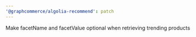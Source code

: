 ```yaml
---
'@graphcommerce/algolia-recommend': patch
---
```


Make facetName and facetValue optional when retrieving trending products
